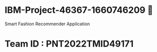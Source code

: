 # IBM-Project-46367-1660746209 🎯
Smart Fashion Recommender Application
# Team ID : PNT2022TMID49171
